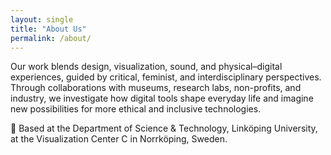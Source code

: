 ```yaml
---
layout: single
title: "About Us"
permalink: /about/
---
```


Our work blends design, visualization, sound, and physical–digital experiences, guided by critical, feminist, and interdisciplinary perspectives. Through collaborations with museums, research labs, non-profits, and industry, we investigate how digital tools shape everyday life and imagine new possibilities for more ethical and inclusive technologies. 

📍 Based at the Department of Science & Technology, Linköping University, at the Visualization Center C in Norrköping, Sweden.